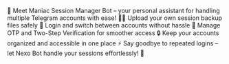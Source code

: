 🚀 Meet Maniac Session Manager Bot – your personal assistant for handling multiple Telegram accounts with ease! 🤖✨
Upload your own session backup files safely 📂
Login and switch between accounts without hassle 🔑
Manage OTP and Two-Step Verification for smoother access 🔒
Keep your accounts organized and accessible in one place ⚡
Say goodbye to repeated logins – let Nexo Bot handle your sessions effortlessly! 🎯

